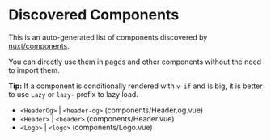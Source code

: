 # Discovered Components

This is an auto-generated list of components discovered by [nuxt/components](https://github.com/nuxt/components).

You can directly use them in pages and other components without the need to import them.

**Tip:** If a component is conditionally rendered with `v-if` and is big, it is better to use `Lazy` or `lazy-` prefix to lazy load.

- `<HeaderOg>` | `<header-og>` (components/Header.og.vue)
- `<Header>` | `<header>` (components/Header.vue)
- `<Logo>` | `<logo>` (components/Logo.vue)
